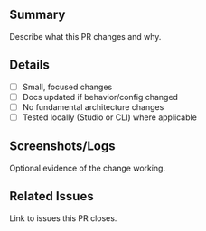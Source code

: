 ## Summary
Describe what this PR changes and why.

## Details
- [ ] Small, focused changes
- [ ] Docs updated if behavior/config changed
- [ ] No fundamental architecture changes
- [ ] Tested locally (Studio or CLI) where applicable

## Screenshots/Logs
Optional evidence of the change working.

## Related Issues
Link to issues this PR closes.


